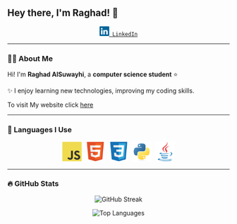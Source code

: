 ## Hey there, I'm Raghad! 👋

<p align="center">
  <code><a href="www.linkedin.com/in/raghad-alsuwayhi-976b38307" title="LinkedIn Profile"><img width="22" src="linkedin.svg"> LinkedIn</a></code>
</p>

---

### 👩‍💻 About Me
Hi! I'm **Raghad AlSuwayhi**, a **computer science student** ⭐

✨ I enjoy learning new technologies, improving my coding skills.

 To visit My website click <a href="[ https://raghadwebsite.netlify.app/](https://raghadwebsite.netlify.app/)">here</a>

---

### 🧠 Languages I Use
<p align="center">
  <img src="https://github.com/devicons/devicon/blob/master/icons/javascript/javascript-original.svg" title="JavaScript" alt="JavaScript" width="45" height="45"/>&nbsp;
  <img src="https://github.com/devicons/devicon/blob/master/icons/html5/html5-original.svg" title="HTML5" alt="HTML5" width="45" height="45"/>&nbsp;
  <img src="https://github.com/devicons/devicon/blob/master/icons/css3/css3-original.svg" title="CSS3" alt="CSS3" width="45" height="45"/>&nbsp;
  <img src="https://github.com/devicons/devicon/blob/master/icons/python/python-original.svg" title="Python" alt="Python" width="45" height="45"/>&nbsp;
  <img src="https://github.com/devicons/devicon/blob/master/icons/java/java-original.svg" title="Java" alt="Java" width="45" height="45"/>
</p>

---

### 🔥 GitHub Stats
<p align="center">
  <img src="https://github-readme-streak-stats.herokuapp.com?user=RAGHAD-BP&hide_border=true&border_radius=10&background=F8EDE3&ring=B799FF&fire=C89FEB&currStreakNum=6C4AB6&sideNums=6C4AB6&currStreakLabel=6C4AB6&sideLabels=6C4AB6&dates=AE8FBF&excludeDaysLabel=true" alt="GitHub Streak" /> 
</p>

<p align="center">
  <img src="https://github-readme-stats.vercel.app/api/top-langs/?username=RAGHAD-BP&layout=compact&theme=react&border_radius=10" alt="Top Languages"/>
</p>
